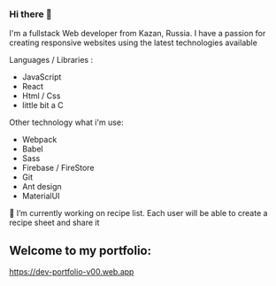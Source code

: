 ### Hi there 👋

I'm a fullstack Web developer from Kazan, Russia. I have a passion for creating responsive websites using the latest technologies available

Languages / Libraries :

- JavaScript
- React
- Html / Css
- little bit a C

Other technology what i'm use:
- Webpack
- Babel
- Sass
- Firebase / FireStore
- Git
- Ant design
- MaterialUI

 🔭 I’m currently working on recipe list. Each user will be able to create a recipe sheet and share it
 
Welcome to my portfolio:
------------
https://dev-portfolio-v00.web.app
